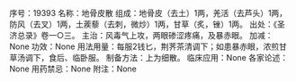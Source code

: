 序号：19393
名称：地骨皮散
组成：地骨皮（去土）1两，羌活（去芦头）1两，防风（去叉）1两，土蒺藜（去刺，微炒）1两，甘草（炙，锉）1两。
出处：《圣济总录》卷一○三。
主治：风毒气上攻，两眼碜涩疼痛，及暴赤眼。
加减：None
功效：None
用法用量：每服2钱匕，荆荠茶清调下；如患暴赤眼，浓煎甘草汤调下，食后、临卧服。
制备方法：上为细散。
临床应用：None
各家论述：None
用药禁忌：None
附注：None
